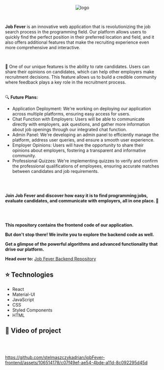 <p align="center">
  <img src="https://github.com/stelmaszczykadrian/jobFever-frontend/assets/106514178/b35d3d45-782d-4009-9fa9-baeb5017a61f" alt="logo">
</p>

<br>

**Job Fever** is an innovative web application that is revolutionizing the job search process in the programming field. Our platform allows users to quickly find the perfect position in their preferred location and field, and it also offers additional features that make the recruiting experience even more comprehensive and interactive.

<br>

🌟 One of our unique features is the ability to rate candidates. Users can share their opinions on candidates, which can help other employers make recruitment decisions. This feature allows us to build a credible community where feedback plays a key role in the recruitment process.
<br><br>

🔍 **Future Plans:**
<ul>
<li>Application Deployment: We're working on deploying our application across multiple platforms, ensuring easy access for users.</li>
<li>Chat Function with Employers: Users will be able to communicate directly with employers, ask questions, and gather more information about job openings through our integrated chat function.</li>
<li>Admin Panel: We're developing an admin panel to efficiently manage the platform, address user queries, and ensure a smooth user experience.</li>
<li>Employer Opinions: Users will have the opportunity to share their opinions about employers, fostering a transparent and informative community.</li>
<li>Professional Quizzes: We're implementing quizzes to verify and confirm the professional qualifications of employees, ensuring accurate matches between candidates and job requirements.</li>
</ul>

<br><br>

**Join Job Fever and discover how easy it is to find programming jobs, evaluate candidates, and communicate with employers, all in one place. 💼**

<br><br>

**This repository contains the frontend code of our application.**

**But don't stop there! We invite you to explore the backend code as well.**

**Get a glimpse of the powerful algorithms and advanced functionality that drive our platform.**

**Head over to:** [Job Fever Backend Repository](https://github.com/stelmaszczykadrian/jobFever-backend)

## :star: Technologies
<ul>
  <li>React</li></li>
  <li>Material-UI</li>
  <li>JavaScript</li>
  <li>CSS</li>
  <li>Styled Components</li>
  <li>HTML</li>
</ul>

## :rocket: Video of project
<br><br>



https://github.com/stelmaszczykadrian/jobFever-frontend/assets/106514178/c07f49ef-ae54-4bde-a11d-8c092295d45d



